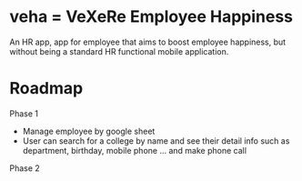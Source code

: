 # veha = VeXeRe Employee Happiness

An HR app, app for employee that aims to boost employee happiness, but without being a standard HR functional mobile application.


# Roadmap

Phase 1
* Manage employee by google sheet
* User can search for a college by name and see their detail info such as department, birthday, mobile phone ... and make phone call

Phase 2

